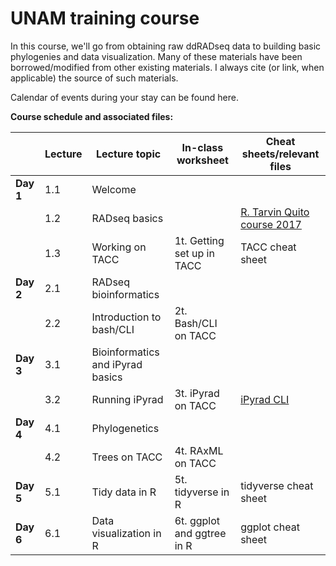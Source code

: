 # UNAM training course

In this course, we'll go from obtaining raw ddRADseq data to building basic phylogenies and data visualization. Many of these materials have been borrowed/modified from other existing materials. I always cite (or link, when applicable) the source of such materials.

Calendar of events during your stay can be found here.

**Course schedule and associated files:**

| | Lecture | Lecture topic | In-class worksheet | Cheat sheets/relevant files |
| ----| -------- | ------------- | ------------ | ------ |
| **Day 1** | 1.1 | Welcome | 
| | 1.2 | RADseq basics | | [R. Tarvin Quito course 2017](https://rdtarvin.github.io/RADseq_Quito_2017/) |
| | 1.3 | Working on TACC | 1t. Getting set up in TACC | TACC cheat sheet |
| **Day 2** | 2.1 | RADseq bioinformatics |
| | 2.2 | Introduction to bash/CLI | 2t. Bash/CLI on TACC
| **Day 3** | 3.1 | Bioinformatics and iPyrad basics |
| | 3.2 | Running iPyrad | 3t. iPyrad on TACC | [iPyrad CLI](https://ipyrad.readthedocs.io/en/latest/tutorial_intro_cli.html) |
| **Day 4** | 4.1 | Phylogenetics |
| | 4.2 | Trees on TACC | 4t. RAxML on TACC |
| **Day 5** | 5.1 | Tidy data in R | 5t. tidyverse in R | tidyverse cheat sheet |
| **Day 6** | 6.1 | Data visualization in R | 6t. ggplot and ggtree in R | ggplot cheat sheet |
